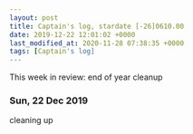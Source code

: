 ```yaml
---
layout: post
title: Captain's log, stardate [-26]0610.00
date: 2019-12-22 12:01:02 +0000
last_modified_at: 2020-11-28 07:38:35 +0000
tags: [Captain's log]
---
```


This week in review: end of year cleanup

<!-- more -->

### Sun, 22 Dec 2019

cleaning up
